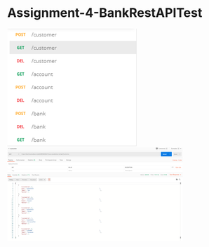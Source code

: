 # Assignment-4-BankRestAPITest

![alt text](https://github.com/JonasManley/Assignment-4-BankRestAPITest/blob/master/1.png)
![alt text](https://github.com/JonasManley/Assignment-4-BankRestAPITest/blob/master/2.png)
